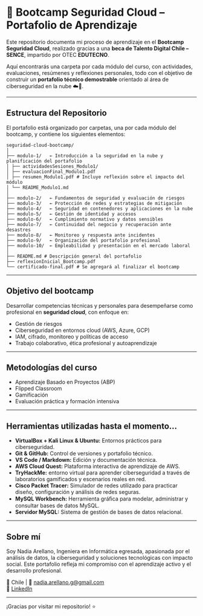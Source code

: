 
# 🚀 Bootcamp Seguridad Cloud – Portafolio de Aprendizaje

Este repositorio documenta mi proceso de aprendizaje en el **Bootcamp Seguridad Cloud**, realizado gracias a una **beca de Talento Digital Chile – SENCE**, impartido por OTEC **EDUTECNO**.

Aquí encontrarás una carpeta por cada módulo del curso, con actividades, evaluaciones, resúmenes y reflexiones personales, todo con el objetivo de construir un **portafolio técnico demostrable** orientado al área de ciberseguridad en la nube ☁️🔐.

---

## Estructura del Repositorio

El portafolio está organizado por carpetas, una por cada módulo del bootcamp, y contiene los siguientes elementos:
```
seguridad-cloud-bootcamp/
│
├── modulo-1/   ← Introducción a la seguridad en la nube y planificación del portafolio
│ ├── actividadesSesiones_Modulo1/
│ ├── evaluacionFinal_Modulo1.pdf
│ ├── resumen_Modulo1.pdf # Incluye reflexión sobre el impacto del módulo
│ └── README_Modulo1.md
│
├── modulo-2/   ← Fundamentos de seguridad y evaluación de riesgos
├── modulo-3/   ← Protección de redes y estrategias de mitigación
├── modulo-4/   ← Seguridad en contenedores y aplicaciones en la nube
├── modulo-5/   ← Gestión de identidad y accesos
├── modulo-6/   ← Cumplimiento normativo y datos sensibles
├── modulo-7/   ← Continuidad del negocio y recuperación ante desastres
├── modulo-8/   ← Monitoreo y respuesta ante incidentes
├── modulo-9/   ← Organización del portafolio profesional
├── modulo-10/  ← Empleabilidad y presentación en el mercado laboral
│
├── README.md # Descripción general del portafolio
├── reflexionInicial_Bootcamp.pdf
└── certificado-final.pdf # Se agregará al finalizar el bootcamp
```
---

## Objetivo del bootcamp

Desarrollar competencias técnicas y personales para desempeñarse como profesional en **seguridad cloud**, con enfoque en:
- Gestión de riesgos
- Ciberseguridad en entornos cloud (AWS, Azure, GCP)
- IAM, cifrado, monitoreo y políticas de acceso
- Trabajo colaborativo, ética profesional y autoaprendizaje

---

## Metodologías del curso

- Aprendizaje Basado en Proyectos (ABP)
- Flipped Classroom
- Gamificación
- Evaluación práctica y formación intensiva

---

## Herramientas utilizadas hasta el momento...
- **VirtualBox + Kali Linux & Ubuntu:** Entornos prácticos para ciberseguridad.
- **Git & GitHub:** Control de versiones y portafolio técnico.
- **VS Code / Markdown:** Edición y documentación técnica.
- **AWS Cloud Quest:** Plataforma interactiva de aprendizaje de AWS.
- **TryHackMe:** entorno virtual para aprender ciberseguridad a través de laboratorios gamificados y escenarios reales en red.
- **Cisco Packet Tracer:** Simulador de redes utilizado para practicar diseño, configuración y análisis de redes seguras.
- **MySQL Workbench:** Herramienta gráﬁca para modelar, administrar y consultar bases de datos MySQL.
- **Servidor MySQL:** Sistema de gestión de bases de datos relacional.
---

## Sobre mí

Soy Nadia Arellano, Ingeniera en Informática egresada, apasionada por el análisis de datos, la ciberseguridad  y soluciones tecnológicas con impacto social. Este portafolio refleja mi compromiso con el aprendizaje activo y el desarrollo profesional.

📍 Chile | 📧 nadia.arellano.g@gmail.com  
🔗 [LinkedIn](https://www.linkedin.com/in/nadia-aracelly-arellano-gonz%C3%A1lez-426aa721/)  

---

¡Gracias por visitar mi repositorio! ⭐
